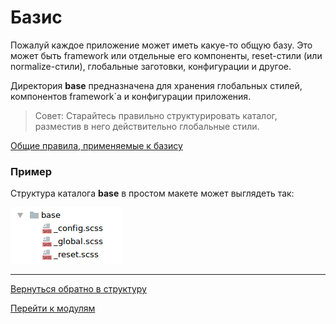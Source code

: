 # Базис

Пожалуй каждое приложение может иметь какуе-то общую базу. 
Это может быть framework или отдельные его компоненты,
reset-стили (или normalize-стили), глобальные заготовки,
конфигурации и другое.

Директория **base** предназначена для хранения глобальных стилей, 
компонентов framework`а и конфигурации приложения.

>Совет: Старайтесь правильно структурировать каталог, разместив
в него действительно глобальные стили.

[Общие правила, применяемые к базису](./total-rules.md#Base)


### Пример

Структура каталога **base** в простом макете может выглядеть так:

![Base example](../_images/example_base.png)


--------

[Вернуться обратно в структуру](./structure.md)

[Перейти к модулям](./upCss-modules.md)